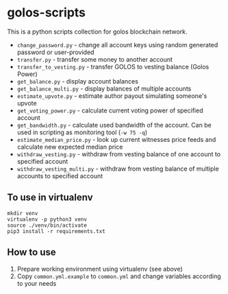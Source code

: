 golos-scripts
=============

This is a python scripts collection for golos blockchain network.

* `change_password.py` - change all account keys using random generated password or user-provided
* `transfer.py` - transfer some money to another account
* `transfer_to_vesting.py` - transfer GOLOS to vesting balance (Golos Power)
* `get_balance.py` - display account balances
* `get_balance_multi.py` - display balances of multiple accounts
* `estimate_upvote.py` - estimate author payout simulating someone's upvote
* `get_voting_power.py` - calculate current voting power of specified account
* `get_bandwidth.py` - calculate used bandwidth of the account. Can be used in scripting as monitoring tool (`-w 75 -q`)
* `estimate_median_price.py` - look up current witnesses price feeds and calculate new expected median price
* `withdraw_vesting.py` - withdraw from vesting balance of one account to specified account
* `withdraw_vesting_multi.py` - withdraw from vesting balance of multiple accounts to specified account

To use in virtualenv
--------------------

```
mkdir venv
virtualenv -p python3 venv
source ./venv/bin/activate
pip3 install -r requirements.txt
```

How to use
----------

1. Prepare working environment using virtualenv (see above)
2. Copy `common.yml.example` to `common.yml` and change variables according to your needs
